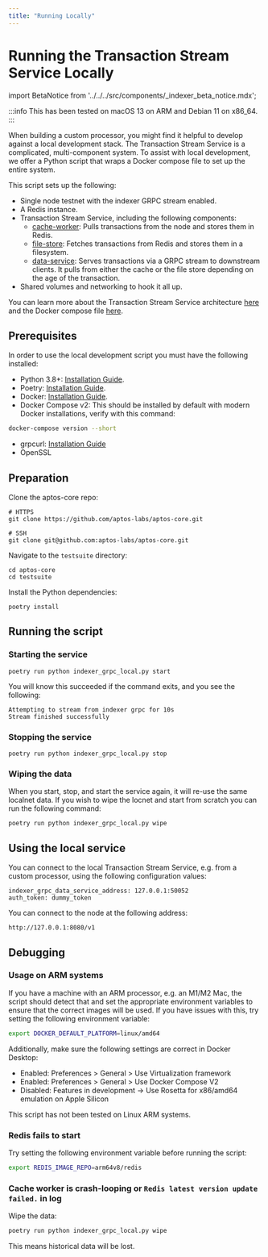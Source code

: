 ```yaml
---
title: "Running Locally"
---
```


# Running the Transaction Stream Service Locally

import BetaNotice from '../../../src/components/\_indexer_beta_notice.mdx';

<BetaNotice />

:::info
This has been tested on macOS 13 on ARM and Debian 11 on x86_64.
:::

When building a custom processor, you might find it helpful to develop against a local development stack. The Transaction Stream Service is a complicated, multi-component system. To assist with local development, we offer a Python script that wraps a Docker compose file to set up the entire system.

This script sets up the following:

- Single node testnet with the indexer GRPC stream enabled.
- A Redis instance.
- Transaction Stream Service, including the following components:
  - [cache-worker](https://github.com/aptos-labs/aptos-core/tree/main/ecosystem/indexer-grpc/indexer-grpc-cache-worker): Pulls transactions from the node and stores them in Redis.
  - [file-store](https://github.com/aptos-labs/aptos-core/tree/main/ecosystem/indexer-grpc/indexer-grpc-file-store): Fetches transactions from Redis and stores them in a filesystem.
  - [data-service](https://github.com/aptos-labs/aptos-core/tree/main/ecosystem/indexer-grpc/indexer-grpc-data-service): Serves transactions via a GRPC stream to downstream clients. It pulls from either the cache or the file store depending on the age of the transaction.
- Shared volumes and networking to hook it all up.

You can learn more about the Transaction Stream Service architecture [here](/indexer/txn-stream) and the Docker compose file [here](https://github.com/aptos-labs/aptos-core/blob/main/docker/compose/indexer-grpc/docker-compose.yaml).

## Prerequisites

In order to use the local development script you must have the following installed:

- Python 3.8+: [Installation Guide](https://docs.python-guide.org/starting/installation/#python-3-installation-guides).
- Poetry: [Installation Guide](https://python-poetry.org/docs/#installation).
- Docker: [Installation Guide](https://docs.docker.com/get-docker/).
- Docker Compose v2: This should be installed by default with modern Docker installations, verify with this command:

```bash
docker-compose version --short
```

- grpcurl: [Installation Guide](https://github.com/fullstorydev/grpcurl#installation)
- OpenSSL

## Preparation

Clone the aptos-core repo:

```
# HTTPS
git clone https://github.com/aptos-labs/aptos-core.git

# SSH
git clone git@github.com:aptos-labs/aptos-core.git
```

Navigate to the `testsuite` directory:

```
cd aptos-core
cd testsuite
```

Install the Python dependencies:

```
poetry install
```

## Running the script

### Starting the service

```
poetry run python indexer_grpc_local.py start
```

You will know this succeeded if the command exits, and you see the following:

```
Attempting to stream from indexer grpc for 10s
Stream finished successfully
```

### Stopping the service

```
poetry run python indexer_grpc_local.py stop
```

### Wiping the data

When you start, stop, and start the service again, it will re-use the same localnet data. If you wish to wipe the locnet and start from scratch you can run the following command:

```
poetry run python indexer_grpc_local.py wipe
```

## Using the local service

You can connect to the local Transaction Stream Service, e.g. from a custom processor, using the following configuration values:

```
indexer_grpc_data_service_address: 127.0.0.1:50052
auth_token: dummy_token
```

You can connect to the node at the following address:

```
http://127.0.0.1:8080/v1
```

## Debugging

### Usage on ARM systems

If you have a machine with an ARM processor, e.g. an M1/M2 Mac, the script should detect that and set the appropriate environment variables to ensure that the correct images will be used. If you have issues with this, try setting the following environment variable:

```bash
export DOCKER_DEFAULT_PLATFORM=linux/amd64
```

Additionally, make sure the following settings are correct in Docker Desktop:

- Enabled: Preferences > General > Use Virtualization framework
- Enabled: Preferences > General > Use Docker Compose V2
- Disabled: Features in development -> Use Rosetta for x86/amd64 emulation on Apple Silicon

This script has not been tested on Linux ARM systems.

### Redis fails to start

Try setting the following environment variable before running the script:

```bash
export REDIS_IMAGE_REPO=arm64v8/redis
```

### Cache worker is crash-looping or `Redis latest version update failed.` in log

Wipe the data:

```bash
poetry run python indexer_grpc_local.py wipe
```

This means historical data will be lost.
